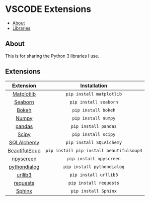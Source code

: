 # VSCODE Extensions

- [About](#about)
- [Libraries](#libraries )

## About

This is for sharing the Python 3 libraries I use.

## Extensions

| Extension | Installation |
|:-----------------------------------------------------------------------------------------------------------------------------------------------------------:|:-------------------------------------------------------------------------------------:|
| [Matplotlib](https://pypi.org/project/matplotlib/) | `pip install matplotlib` |
| [Seaborn](https://pypi.org/project/seaborn/) | `pip install seaborn` |
| [Bokeh](https://pypi.org/project/bokeh/) | `pip install bokeh` |
| [Numpy](https://pypi.org/project/numpy/) | `pip install numpy` |
| [pandas](https://pypi.org/project/pandas/) | `pip install pandas` |
| [Scipy](https://pypi.org/project/scipy/) | `pip install scipy` |
| [SQLAlchemy](https://pypi.org/project/SQLAlchemy/) | `pip install SQLAlchemy` |
| [BeautifulSoup](https://pypi.org/project/beautifulsoup4/) | `pip install pip install beautifulsoup4` |
| [npyscreen](https://pypi.org/project/npyscreen/) | `pip install npyscreen` |
| [pythondialog](https://pypi.org/project/pythondialog/) | `pip install pythondialog` |
| [urllib3](https://pypi.org/project/urllib3/) | `pip install urllib3` |
| [requests](https://pypi.org/project/requests/) | `pip install requests` |
| [Sphinx](https://pypi.org/project/Sphinx/) | `pip install Sphinx` |
